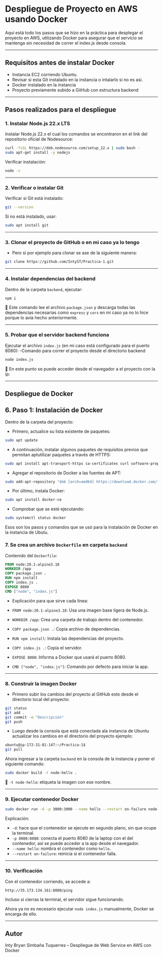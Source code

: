 # Despliegue de Proyecto en AWS usando Docker

Aquí está todo los pasos que se hizo en la práctica para desplegar el proyecto en AWS, utilizando Docker para asegurar que el servicio se mantenga sin necesidad de correr el index.js desde consola.

---

## Requisitos antes de instalar Docker

- Instancia EC2 corriendo Ubuntu.
- Revisar si esta Git instalado en la instancia o intalarlo si no es asi.
- Docker instalado en la instancia
- Proyecto previamente subido a GitHub con estructura backend

---

## Pasos realizados para el despliegue

### 1. Instalar Node.js 22.x LTS

Instalar Node.js 22.x el cual los comandos se encontraron en el link del repositorio oficial de Nodesource:

```bash
curl -fsSL https://deb.nodesource.com/setup_22.x | sudo bash - 
sudo apt-get install -y nodejs
```

Verificar instalación:

```bash
node -v
```

---

### 2. Verificar o instalar Git

Verificar si Git está instalado:

```bash
git --version
```

Si no está instalado, usar:

```bash
sudo apt install git
```

---

### 3. Clonar el proyecto de GitHub o en mi caso ya lo tengo

- Pero si por ejemplo para clonar se ase de la siguiente manera:
```bash
git clone https://github.com/IntyST/Practica-1.git
```
---

### 4. Instalar dependencias del backend

Dentro de la carpeta `backend`, ejecutar:

```bash
npm i
```

🔹 Este comando lee el archivo `package.json` y descarga todas las dependencias necesarias como `express` y `cors` en mi caso ya no lo hice porque lo avía hecho anteriormente.

---

### 5. Probar que el servidor backend funciona

Ejecutar el archivo `index.js` (en mi caso está configurado para el puerto 8080):
-Comando para correr el proyecto desde el directorio backend

```bash
node index.js
```

🔹 En este punto se puede acceder desde el navegador a el proyecto con la ip:  

---

## Despliegue de Docker
## 6. Paso 1: Instalación de Docker

Dentro de la carpeta del proyecto:
- Primero, actualice su lista existente de paquetes:
```bash
sudo apt update
```
- A continuación, instalar algunos paquetes de requisitos previos que permitan aptutilizar paquetes a través de HTTPS:

```bash
sudo apt install apt-transport-https ca-certificates curl software-properties-common
```
- Agregar el repositorio de Docker a las fuentes de APT:

```bash
sudo add-apt-repository "deb [arch=amd64] https://download.docker.com/linux/ubuntu focal stable"
```
- Por último, instala Docker:

```bash
sudo apt install docker-ce
```
- Comprobar que se esté ejecutando:
```bash
sudo systemctl status docker
```
Esos son los pasos y comandos que se usó para la instalación de Docker en la instancia de Ubutu.

### 7. Se crea un archivo `Dockerfile` en carpeta `backend`

Contenido del `Dockerfile`:

```dockerfile
FROM node:20.1-alpine3.18
WORKDIR /app
COPY package.json .
RUN npm install
COPY index.js .
EXPOSE 8080
CMD ["node", "index.js"]
```

- Explicación para que sirve cada línea:

- `FROM node:20.1-alpine3.18`: Usa una imagen base ligera de Node.js.
- `WORKDIR /app`: Crea una carpeta de trabajo dentro del contenedor.
- `COPY package.json .`: Copia archivo de dependencias.
- `RUN npm install`: Instala las dependencias del proyecto.
- `COPY index.js .`: Copia el servidor.
- `EXPOSE 8080`: Informa a Docker que usará el puerto 8080.
- `CMD ["node", "index.js"]`: Comando por defecto para iniciar la app.

---

### 8. Construir la imagen Docker
- Primero subir los cambios del proyecto al GitHub esto desde el directorio local del proyecto:
```bash
git status
git add .
git commit -m "Descripción"
git push
```
- Luego desde la consola que está conectada ala instancia de Ubuntu actualizar los cambios en el directorio del proyecto ejemplo:
```bash
ubuntu@ip-172-31-81-147:~/Practica-1$
git pull
```

Ahora ingresar a la carpeta `backend` en la consola de la instancia y poner el siguiente comando:

```bash
sudo docker build -t node-hello .
```

🔹 `-t node-hello`: etiqueta la imagen con ese nombre.

---

### 9. Ejecutar contenedor Docker

```bash
sudo docker run -d -p 3000:3000 --name hello --restart on-failure node-hello:latest
```

Explicación:

- `-d`: hace que el contenedor se ejecute en segundo plano, sin que ocupe la terminal.
- `-p 8080:8080`: conecta el puerto 8080 de la laptop con el del contenedor, así se puede acceder a la app desde el navegador.
- `--name hello`: nombra el contenedor como `hello`.
- `--restart on-failure`: reinicia si el contenedor falla.

---

### 10. Verificación

Con el contenedor corriendo, se accede a:

```
http://35.173.134.161:8080/ping
```

Incluso si cierras la terminal, el servidor sigue funcionando.

Ahora ya no es necesario ejecutar `node index.js` manualmente, Docker se encarga de ello.

---

## Autor

Inty Bryan Simbaña Tuquerres – Despliegue de Web Service en AWS con Docker


